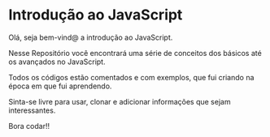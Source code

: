 # Introdução ao JavaScript
Olá, seja bem-vind@ a introdução ao JavaScript.

Nesse Repositório você encontrará uma série de conceitos dos básicos até os avançados no JavaScript.

Todos os códigos estão comentados e com exemplos, que fui criando na época em que fui aprendendo.

Sinta-se livre para usar, clonar e adicionar informações que sejam interessantes.

Bora codar!!

